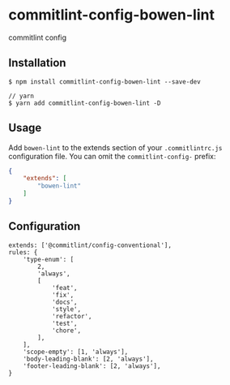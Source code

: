 # commitlint-config-bowen-lint

commitlint config

## Installation

```
$ npm install commitlint-config-bowen-lint --save-dev

// yarn
$ yarn add commitlint-config-bowen-lint -D
```

## Usage

Add `bowen-lint` to the extends section of your `.commitlintrc.js ` configuration file. You can omit
the `commitlint-config-` prefix:

```json
{
    "extends": [
        "bowen-lint"
    ]
}
```

## Configuration

```
extends: ['@commitlint/config-conventional'],
rules: {
    'type-enum': [
        2,
        'always',
        [
            'feat', 
            'fix', 
            'docs',
            'style', 
            'refactor', 
            'test', 
            'chore', 
        ],
    ],
    'scope-empty': [1, 'always'],
    'body-leading-blank': [2, 'always'],
    'footer-leading-blank': [2, 'always'],
}
```






